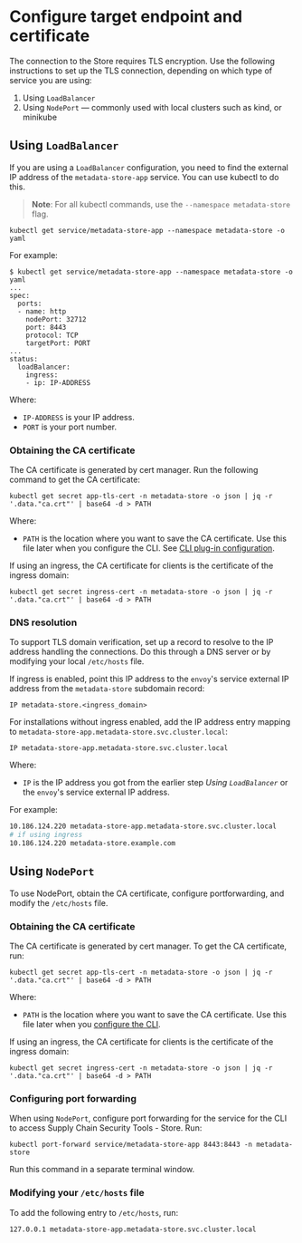 # Configure target endpoint and certificate

The connection to the Store requires TLS encryption. Use the following instructions to set up the TLS connection, depending on which type of service you are using:

1. Using `LoadBalancer`
1. Using `NodePort` — commonly used with local clusters such as kind, or minikube

## <a id='use-lb'></a>Using `LoadBalancer`

If you are using a `LoadBalancer` configuration, you need to find the external IP address of the `metadata-store-app` service. You can use kubectl to do this.

>**Note**: For all kubectl commands, use the `--namespace metadata-store` flag.

```console
kubectl get service/metadata-store-app --namespace metadata-store -o yaml
```

For example:

```console
$ kubectl get service/metadata-store-app --namespace metadata-store -o yaml
...
spec:
  ports:
  - name: http
    nodePort: 32712
    port: 8443
    protocol: TCP
    targetPort: PORT
...
status:
  loadBalancer:
    ingress:
    - ip: IP-ADDRESS
```

Where:

- `IP-ADDRESS` is your IP address.
- `PORT` is your port number.

### <a id='obtain-ca-lb'></a>Obtaining the CA certificate

The CA certificate is generated by cert manager. Run the following command to get the CA certificate:

```console
kubectl get secret app-tls-cert -n metadata-store -o json | jq -r '.data."ca.crt"' | base64 -d > PATH
```

Where:

- `PATH` is the location where you want to save the CA certificate. Use this file later when you configure the CLI. See [CLI plug-in configuration](../cli-plugins/insight/cli-configuration.md).

If using an ingress, the CA certificate for clients is the certificate of the ingress domain:

```console
kubectl get secret ingress-cert -n metadata-store -o json | jq -r '.data."ca.crt"' | base64 -d > PATH
```

### <a id='dns-resolution'></a>DNS resolution

To support TLS domain verification, set up a record to resolve to the IP address handling the connections. Do this through a DNS server or by modifying your local `/etc/hosts` file.

If ingress is enabled, point this IP address to the `envoy`'s service external IP address from the `metadata-store` subdomain record:

```console
IP metadata-store.<ingress_domain>
```

For installations without ingress enabled, add the IP address entry mapping to `metadata-store-app.metadata-store.svc.cluster.local`:

```console
IP metadata-store-app.metadata-store.svc.cluster.local
```

Where:

- `IP` is the IP address you got from the earlier step *Using `LoadBalancer`* or the `envoy`'s service external IP address.

For example:

```bash
10.186.124.220 metadata-store-app.metadata-store.svc.cluster.local
# if using ingress
10.186.124.220 metadata-store.example.com
```

## <a id='use-np'></a>Using `NodePort`

To use NodePort, obtain the CA certificate, configure portforwarding, and modify the `/etc/hosts` file.

### <a id='obtain-ca-np'></a>Obtaining the CA certificate

The CA certificate is generated by cert manager. To get the CA certificate, run:

```console
kubectl get secret app-tls-cert -n metadata-store -o json | jq -r '.data."ca.crt"' | base64 -d > PATH
```

Where:

- `PATH` is the location where you want to save the CA certificate. Use this file later when you [configure the CLI](../cli-plugins/insight/cli-configuration.md).

If using an ingress, the CA certificate for clients is the certificate of the ingress domain:

```console
kubectl get secret ingress-cert -n metadata-store -o json | jq -r '.data."ca.crt"' | base64 -d > PATH
```

### <a id='config-pf'></a>Configuring port forwarding

When using `NodePort`, configure port forwarding for the service for the CLI to access Supply Chain Security Tools - Store. Run:

```console
kubectl port-forward service/metadata-store-app 8443:8443 -n metadata-store
```

Run this command in a separate terminal window.

### <a id='mod-etchost'></a>Modifying your `/etc/hosts` file

To add the following entry to `/etc/hosts`, run:

```console
127.0.0.1 metadata-store-app.metadata-store.svc.cluster.local
```
